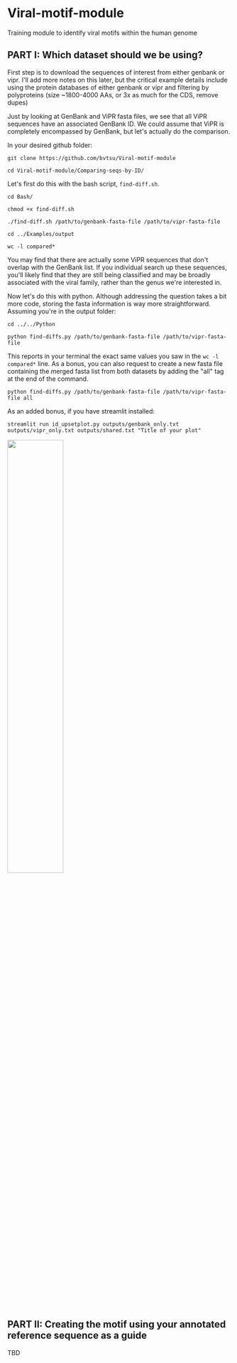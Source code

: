 # Viral-motif-module
Training module to identify viral motifs within the human genome

## PART I: Which dataset should we be using?
First step is to download the sequences of interest from either genbank or vipr. I'll add more notes on this later, but the critical example details include using the protein databases of either genbank or vipr and filtering by polyproteins (size ~1800-4000 AAs, or 3x as much for the CDS, remove dupes)

Just by looking at GenBank and ViPR fasta files, we see that all ViPR sequences have an associated GenBank ID.
We could assume that ViPR is completely encompassed by GenBank, but let's actually do the comparison.

In your desired github folder:

```git clone https://github.com/bvtsu/Viral-motif-module```

```cd Viral-motif-module/Comparing-seqs-by-ID/```

Let's first do this with the bash script, ```find-diff.sh```.

```cd Bash/```

```chmod +x find-diff.sh```

```./find-diff.sh /path/to/genbank-fasta-file /path/to/vipr-fasta-file```

```cd ../Examples/output```

```wc -l compared*```

You may find that there are actually some ViPR sequences that don't overlap with the GenBank list. If you individual search up these sequences, you'll likely find that they are still being classified and may be broadly associated with the viral family, rather than the genus we're interested in.

Now let's do this with python. Although addressing the question takes a bit more code, storing the fasta information is way more straightforward. Assuming you're in the output folder:

```cd ../../Python```
 
```python find-diffs.py /path/to/genbank-fasta-file /path/to/vipr-fasta-file```

This reports in your terminal the exact same values you saw in the ```wc -l compared*``` line.
As a bonus, you can also request to create a new fasta file containing the merged fasta list from both datasets by adding the "all" tag at the end of the command.

```python find-diffs.py /path/to/genbank-fasta-file /path/to/vipr-fasta-file all```

As an added bonus, if you have streamlit installed:

```streamlit run id_upsetplot.py outputs/genbank_only.txt outputs/vipr_only.txt outputs/shared.txt "Title of your plot"```

<img src="https://github.com/daugherty-lab/Viral-motif-module/blob/main/img/genbank_vs_vipr.png?raw=true" width="50%">

## PART II: Creating the motif using your annotated reference sequence as a guide

TBD